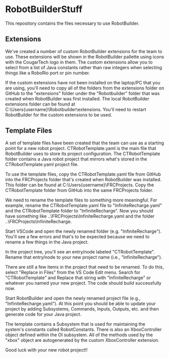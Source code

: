 # RobotBuilderStuff
 
 This repository contains the files necessary to use RobotBuilder.
 
## Extensions
 
 We've created a number of custom RobotBuilder extensions for the team to use. These extensions will be shown in the RobotBuilder pallette using icons with the CougarTech logo in them. The custom extensions allow you to select from a list of Java constants rather than raw integers when selecting things like a RoboRio port or pin number.
 
 If the custom extensions have not been installed on the laptop/PC that you are using, you'll need to copy all of the folders from the extensions folder on GitHub to the "extensions" folder under the "Robotbuilder" folder that was created when RobotBuilder was first installed. The local RobotBuilder extensions folder can be found at C:\Users\{username}\Robotbuilder\extensions. You'll need to restart RobotBuilder for the custom extensions to be used.
 
## Template Files
 
 A set of template files have been created that the team can use as a starting point for a new robot project. CTRobotTemplate.yaml is the main file that RobotBuilder uses to store its project configuration. The CTRobotTemplate folder contains a Java robot project that mirrors what's stored in the CTRobotTemplate.yaml project file.
 
 To use the template files, copy the CTRobotTemplate.yaml file from GitHub into the FRCProjects folder that's created when RobotBuilder was installed. This folder can be found at C:\Users\{username}\FRCProjects. Copy the CTRobotTemplate folder from GitHub into the same FRCProjects folder.
 
 We need to rename the template files to something more meaningful. For example, rename the CTRobotTemplate.yaml file to "InfiniteRecharge.yaml" and the CTRobotTemplate folder to "InfiniteRecharge". Now you should have something like ..\FRCProjects\InfiniteRecharge.yaml and the folder ..\FRCProjects\InfiniteRecharge.
 
 Start VSCode and open the newly renamed folder (e.g. "InfiniteRecharge"). You'll see a few errors and that's to be expected because we need to rename a few things in the Java project. 
 
 In the project tree, you'll see an entry/node labeled "CTRobotTemplate". Rename that entry/node to your new project name (i.e., "InfiniteRecharge"). 
 
 There are still a few items in the project that need to be renamed. To do this, select "Replace in Files" from the VS Code Edit menu. Search for "CTRobotTemplate" and Replace that string with "InfiniteRecharge" or whatever you named your new project. The code should build successfully now.
 
 Start RobotBuilder and open the newly renamed project file (e.g., "InfiniteRecharge.yaml"). At this point you should be able to update your project by adding Subsystems, Commands, Inputs, Outputs, etc. and then generate code for your Java project.
 
 The template contains a Subsystem that is used for maintaining the system's constants called RobotConstants. There is also an XboxController object defined within the OI subsystem. All of the methods used by the "xbox" object are autogenerated by the custom XboxController extension.
 
 Good luck with your new robot project!!
 
 
